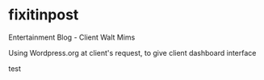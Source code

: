 # fixitinpost

Entertainment Blog - Client Walt Mims

Using Wordpress.org at client's request, to give client dashboard interface

test
